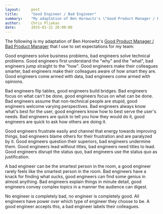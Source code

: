 ```yaml
---
layout:     post
title:      "Good Engineer / Bad Engineer"
summary:    "My adaptation of Ben Horowitz's \"Good Product Manager / Bad Product Manager\" that I use to set expectations for my team."
author:     Chris Pliakas
date:       2015-01-22 20:00:00
---
```


The following is my adaptation of Ben Horowitz's <a href="http://web.stanford.edu/class/e140/e140a/handouts/ProductMgmt.txt" target="_blank">Good Product Manager / Bad Product Manager</a> that I use to set expectations for my team:

Good engineers solve business problems, bad engineers solve technical problems. Good engineers first understand the "why" and the "what", bad engineers jump straight to the "how". Good engineers make their colleagues smarter, bad engineers make their colleagues aware of how smart they are. Good engineers come armed with data, bad engineers come armed with opinions.

Bad engineers flip tables, good engineers build bridges. Bad engineers focus on what can't be done, good engineers focus on what can be done. Bad engineers assume that non-technical people are stupid, good engineers welcome varying perspectives. Bad engineers always know what's best for the user, good engineers know how to best serve the user's needs. Bad engineers are quick to tell you how they would do it, good engineers are quick to ask how others are doing it.

Good engineers frustrate easily and channel that energy towards improving things, bad engineers blame others for their frustration and are paralyzed by it. Good engineers question their superiors, bad engineers undermine them. Good engineers lead without titles, bad engineers need titles to lead. Good engineers disrupt the status quo, bad engineers use the status quo as justification.

A bad engineer can be the smartest person in the room, a good engineer rarely feels like the smartest person in the room. Bad engineers have a knack for finding what sucks, good engineers can find some genius in almost anything. Bad engineers explain things in minute detail, good engineers convey complex topics in a manner the audience can digest.

No engineer is completely bad, no engineer is completely good. All engineers have power over which type of engineer they choose to be. A good engineer accepts this, a bad engineer labels their colleagues.
